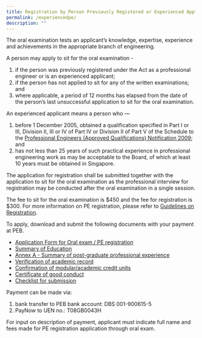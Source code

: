 ```yaml
---
title: Registration by Person Previously Registered or Experienced Applicant
permalink: /experiencedpe/
description: ""
---
```

The oral examination tests an applicant’s knowledge, expertise, experience and achievements in the appropriate branch of engineering.  
  
A person may apply to sit for the oral examination -
1. if the person was previously registered under the Act as a professional engineer or is an experienced applicant; 
2.  if the person has not applied to sit for any of the written examinations; and  
3.  where applicable, a period of 12 months has elapsed from the date of the person’s last unsuccessful application to sit for the oral examination.  

An experienced applicant means a person who —  
1. before 1 December 2005, obtained a qualification specified in Part I or III, Division II, III or IV of Part IV or Division II of Part V of the Schedule to the [Professional Engineers (Approved Qualifications) Notification 2009](/act-and-rules/); and  
2. has not less than 25 years of such practical experience in professional engineering work as may be acceptable to the Board, of which at least 10 years must be obtained in Singapore.  
  
The application for registration shall be submitted together with the application to sit for the oral examination as the professional interview for registration may be conducted after the oral examination in a single session.  
  
The fee to sit for the oral examination is $450 and the fee for registration is $300. For more information on PE registration, please refer to [Guidelines on Registration](/files/Downloads/Guidelines/RegistrationasPE.pdf).

To apply, download and submit the following documents with your payment at PEB.
  
* [Application Form for Oral exam / PE registration](https://go.gov.sg/oxu0z3)  
* [Summary of Education](https://go.gov.sg/4erfoi)  
* [Annex A - Summary of post-graduate professional experience](https://go.gov.sg/ksbr0t)  
* [Verification of academic record](https://go.gov.sg/tct84m)  
* [Confirmation of modular/academic credit units](https://go.gov.sg/r9h1au)  
* [Certificate of good conduct](https://go.gov.sg/evosxf)  
* [Checklist for submission](https://www.peb.gov.sg/Downloads/oral_checklist.pdf)

Payment can be made via:
1. bank transfer to PEB bank account: DBS 001-900615-5
2. PayNow to UEN no.: T08GB0043H

For input on description of payment, applicant must indicate full name and fees made for PE registration application through oral exam.  